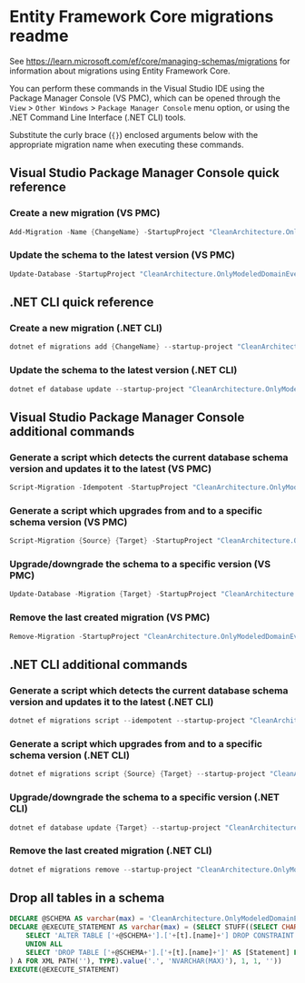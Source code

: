 # Entity Framework Core migrations readme

See <https://learn.microsoft.com/ef/core/managing-schemas/migrations> for information about migrations
using Entity Framework Core.

You can perform these commands in the Visual Studio IDE using the Package Manager Console (VS PMC), which can
be opened through the `View` > `Other Windows` > `Package Manager Console` menu option, or using the .NET
Command Line Interface (.NET CLI) tools.

Substitute the curly brace (`{}`) enclosed arguments below with the appropriate migration name when
executing these commands.

## Visual Studio Package Manager Console quick reference

### Create a new migration (VS PMC)

```powershell
Add-Migration -Name {ChangeName} -StartupProject "CleanArchitecture.OnlyModeledDomainEvents.Api" -Project "CleanArchitecture.OnlyModeledDomainEvents.Infrastructure"
```

### Update the schema to the latest version (VS PMC)

```powershell
Update-Database -StartupProject "CleanArchitecture.OnlyModeledDomainEvents.Api" -Project "CleanArchitecture.OnlyModeledDomainEvents.Infrastructure"
```

## .NET CLI quick reference

### Create a new migration (.NET CLI)

```powershell
dotnet ef migrations add {ChangeName} --startup-project "CleanArchitecture.OnlyModeledDomainEvents.Api" --project "CleanArchitecture.OnlyModeledDomainEvents.Infrastructure"
```

### Update the schema to the latest version (.NET CLI)

```powershell
dotnet ef database update --startup-project "CleanArchitecture.OnlyModeledDomainEvents.Api" --project "CleanArchitecture.OnlyModeledDomainEvents.Infrastructure"
```

## Visual Studio Package Manager Console additional commands

### Generate a script which detects the current database schema version and updates it to the latest (VS PMC)

```powershell
Script-Migration -Idempotent -StartupProject "CleanArchitecture.OnlyModeledDomainEvents.Api" -Project "CleanArchitecture.OnlyModeledDomainEvents.Infrastructure"
```

### Generate a script which upgrades from and to a specific schema version (VS PMC)

```powershell
Script-Migration {Source} {Target} -StartupProject "CleanArchitecture.OnlyModeledDomainEvents.Api" -Project "CleanArchitecture.OnlyModeledDomainEvents.Infrastructure"
```

### Upgrade/downgrade the schema to a specific version (VS PMC)

```powershell
Update-Database -Migration {Target} -StartupProject "CleanArchitecture.OnlyModeledDomainEvents.Api" -Project "CleanArchitecture.OnlyModeledDomainEvents.Infrastructure"
```

### Remove the last created migration (VS PMC)

```powershell
Remove-Migration -StartupProject "CleanArchitecture.OnlyModeledDomainEvents.Api" -Project "CleanArchitecture.OnlyModeledDomainEvents.Infrastructure"
```

## .NET CLI additional commands

### Generate a script which detects the current database schema version and updates it to the latest (.NET CLI)

```powershell
dotnet ef migrations script --idempotent --startup-project "CleanArchitecture.OnlyModeledDomainEvents.Api" --project "CleanArchitecture.OnlyModeledDomainEvents.Infrastructure"
```

### Generate a script which upgrades from and to a specific schema version (.NET CLI)

```powershell
dotnet ef migrations script {Source} {Target} --startup-project "CleanArchitecture.OnlyModeledDomainEvents.Api" --project "CleanArchitecture.OnlyModeledDomainEvents.Infrastructure"
```

### Upgrade/downgrade the schema to a specific version (.NET CLI)

```powershell
dotnet ef database update {Target} --startup-project "CleanArchitecture.OnlyModeledDomainEvents.Api" --project "CleanArchitecture.OnlyModeledDomainEvents.Infrastructure"
```

### Remove the last created migration (.NET CLI)

```powershell
dotnet ef migrations remove --startup-project "CleanArchitecture.OnlyModeledDomainEvents.Api" --project "CleanArchitecture.OnlyModeledDomainEvents.Infrastructure"
```

## Drop all tables in a schema

```sql
DECLARE @SCHEMA AS varchar(max) = 'CleanArchitecture.OnlyModeledDomainEvents'
DECLARE @EXECUTE_STATEMENT AS varchar(max) = (SELECT STUFF((SELECT CHAR(13) + CHAR(10) + [Statement] FROM (
    SELECT 'ALTER TABLE ['+@SCHEMA+'].['+[t].[name]+'] DROP CONSTRAINT ['+[fk].[name]+']' AS [Statement] FROM [sys].[foreign_keys] AS [fk] INNER JOIN [sys].[tables] AS [t] ON [t].[object_id] = [fk].[parent_object_id] INNER JOIN [sys].[schemas] AS [s] ON [s].[schema_id] = [t].[schema_id] WHERE [s].[name] = @SCHEMA
    UNION ALL
    SELECT 'DROP TABLE ['+@SCHEMA+'].['+[t].[name]+']' AS [Statement] FROM [sys].[tables] AS [t] INNER JOIN [sys].[schemas] AS [s] ON [s].[schema_id] = [t].[schema_id] WHERE [s].[name] = @SCHEMA
) A FOR XML PATH(''), TYPE).value('.', 'NVARCHAR(MAX)'), 1, 1, ''))
EXECUTE(@EXECUTE_STATEMENT)
```
